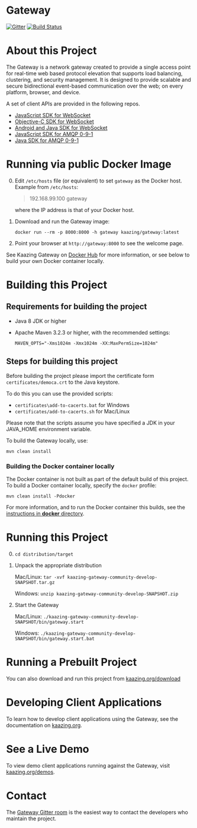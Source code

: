 # Gateway

[![Gitter](https://badges.gitter.im/Join%20Chat.svg)](https://gitter.im/kaazing/gateway?utm_source=badge&utm_medium=badge&utm_campaign=pr-badge&utm_content=badge)
[![Build Status][build-status-image]][build-status]

[build-status-image]: https://travis-ci.org/kaazing/gateway.svg?branch=develop
[build-status]: https://travis-ci.org/kaazing/gateway

# About this Project

The Gateway is a network gateway created to provide a single access point for real-time web based protocol elevation that supports load balancing, clustering, and security management.  It is designed to provide scalable and secure bidirectional event-based communication over the web; on every platform, browser, and device.

A set of client APIs are provided in the following repos.

- [JavaScript SDK for WebSocket](https://github.com/kaazing/kaazing-client-javascript)
- [Objective-C SDK for WebSocket](https://github.com/kaazing/gateway.client.ios)
- [Android and Java SDK for WebSocket](https://github.com/kaazing/gateway.client.java)
- [JavaScript SDK for AMQP 0-9-1](https://github.com/kaazing/kaazing-amqp-0-9-1-client-javascript)
- [Java SDK for AMQP 0-9-1](https://github.com/kaazing/amqp.client.java)

# Running via public Docker Image

0. Edit `/etc/hosts` file (or equivalent) to set `gateway` as the Docker host. Example from `/etc/hosts`:

    > 192.168.99.100 gateway

    where the IP address is that of your Docker host.

0. Download and run the Gateway image:

    `docker run --rm -p 8000:8000 -h gateway kaazing/gateway:latest`

0. Point your browser at `http://gateway:8000` to see the welcome page.

See Kaazing Gateway on [Docker Hub](https://registry.hub.docker.com/u/kaazing/gateway/) for more information, or see below to build your own Docker container locally.

# Building this Project

## Requirements for building the project
* Java 8 JDK or higher
* Apache Maven 3.2.3 or higher, with the recommended settings:

  `MAVEN_OPTS="-Xms1024m -Xmx1024m -XX:MaxPermSize=1024m"`

## Steps for building this project

Before building the project please import the certificate form `certificates/democa.crt` to the Java keystore.

To do this you can use the provided scripts:

- `certificates\add-to-cacerts.bat` for Windows
- `certificates/add-to-cacerts.sh` for Mac/Linux

Please note that the scripts assume you have specified a JDK in your JAVA_HOME environment variable.

To build the Gateway locally, use:

  `mvn clean install`

### Building the Docker container locally

The Docker container is not built as part of the default build of this project. To build a Docker container locally, specify the `docker` profile:

  `mvn clean install -Pdocker`

For more information, and to run the Docker container this builds, see the [instructions in **docker** directory](docker).

# Running this Project

0. `cd distribution/target`
1. Unpack the appropriate distribution

   Mac/Linux: `tar -xvf kaazing-gateway-community-develop-SNAPSHOT.tar.gz`

   Windows: `unzip kaazing-gateway-community-develop-SNAPSHOT.zip`
2. Start the Gateway

   Mac/Linux: `./kaazing-gateway-community-develop-SNAPSHOT/bin/gateway.start`

   Windows: `./kaazing-gateway-community-develop-SNAPSHOT/bin/gateway.start.bat`

# Running a Prebuilt Project

You can also download and run this project from [kaazing.org/download](http://kaazing.org/download/)

# Developing Client Applications

To learn how to develop client applications using the Gateway, see the documentation on [kaazing.org](http://kaazing.org).

# See a Live Demo

To view demo client applications running against the Gateway, visit [kaazing.org/demos](http://kaazing.org/demos/).

# Contact

The [Gateway Gitter room](https://gitter.im/kaazing/gateway) is the easiest way to contact the developers who maintain the project.
